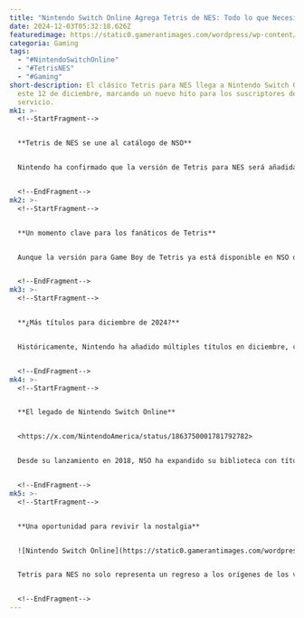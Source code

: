 ```yaml
---
title: "Nintendo Switch Online Agrega Tetris de NES: Todo lo que Necesitas Saber"
date: 2024-12-03T05:32:18.626Z
featuredimage: https://static0.gamerantimages.com/wordpress/wp-content/uploads/wm/2024/12/nintendo-switch-online-logo-over-blurred-and-red-tinted-tetris-for-nes-promo-screenshot.jpg?q=70&fit=crop&w=1140&h=&dpr=1
categoria: Gaming
tags:
  - "#NintendoSwitchOnline"
  - "#TetrisNES"
  - "#Gaming"
short-description: El clásico Tetris para NES llega a Nintendo Switch Online
  este 12 de diciembre, marcando un nuevo hito para los suscriptores del
  servicio.
mk1: >-
  <!--StartFragment-->


  **Tetris de NES se une al catálogo de NSO**


  Nintendo ha confirmado que la versión de Tetris para NES será añadida al catálogo de Nintendo Switch Online, justo después de celebrar el 35º aniversario de su lanzamiento en Norteamérica. Este clásico estará disponible para todos los niveles de suscripción, ampliando la selección de títulos retro en el servicio.


  <!--EndFragment-->
mk2: >-
  <!--StartFragment-->


  **Un momento clave para los fanáticos de Tetris**


  Aunque la versión para Game Boy de Tetris ya está disponible en NSO desde febrero de 2023, la llegada de la edición para NES es un evento esperado por muchos. Este lanzamiento coincide con la tradición de Nintendo de incluir títulos especiales en diciembre, aunque este año Tetris parece ser el único juego confirmado hasta ahora.


  <!--EndFragment-->
mk3: >-
  <!--StartFragment-->


  **¿Más títulos para diciembre de 2024?**


  Históricamente, Nintendo ha añadido múltiples títulos en diciembre, como demuestra el historial de lanzamientos en años anteriores. A pesar de que Tetris es el único título anunciado, muchos especulan que podría haber sorpresas adicionales antes de que termine el año.


  <!--EndFragment-->
mk4: >-
  <!--StartFragment-->


  **El legado de Nintendo Switch Online**


  <https://x.com/NintendoAmerica/status/1863750001781792782>


  Desde su lanzamiento en 2018, NSO ha expandido su biblioteca con títulos icónicos de NES, SNES, Game Boy y más. Con la confirmación de que Nintendo Switch 2 será compatible con NSO, títulos como Tetris están asegurados para seguir siendo disfrutados en el futuro.


  <!--EndFragment-->
mk5: >-
  <!--StartFragment-->


  **Una oportunidad para revivir la nostalgia**


  ![Nintendo Switch Online](https://static0.gamerantimages.com/wordpress/wp-content/uploads/2020/02/tetris-screen.jpg?q=70&fit=crop&w=750&h=422&dpr=1 "Nintendo Switch Online")


  Tetris para NES no solo representa un regreso a los orígenes de los videojuegos, sino también una oportunidad para que una nueva generación experimente un clásico que definió una era. Los fans pueden esperar más sorpresas de Nintendo mientras se acerca el lanzamiento de su próxima consola.


  <!--EndFragment-->
---
```

